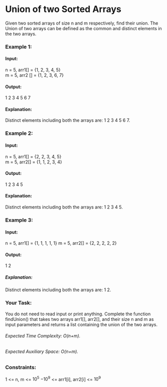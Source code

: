 # Union of two Sorted Arrays
Given two sorted arrays of size n and m respectively, find their union. The Union of two arrays can be defined as the common and distinct elements in the two arrays. 

### Example 1:
#### Input: 
n = 5, arr1[] = {1, 2, 3, 4, 5}  
m = 5, arr2 [] = {1, 2, 3, 6, 7}
#### Output: 
1 2 3 4 5 6 7
#### Explanation: 
Distinct elements including both the arrays are: 1 2 3 4 5 6 7.

### Example 2:
#### Input: 
n = 5, arr1[] = {2, 2, 3, 4, 5}  
m = 5, arr2[] = {1, 1, 2, 3, 4}
#### Output: 
1 2 3 4 5
#### Explanation: 
Distinct elements including both the arrays are: 1 2 3 4 5.

### Example 3:
#### Input:
n = 5, arr1[] = {1, 1, 1, 1, 1}
m = 5, arr2[] = {2, 2, 2, 2, 2}
#### Output: 
1 2
##### Explanation: 
Distinct elements including both the arrays are: 1 2.

### Your Task: 
You do not need to read input or print anything. Complete the function findUnion() that takes two arrays arr1[], arr2[], and their size n and m as input parameters and returns a list containing the union of the two arrays.

###### Expected Time Complexity: O(n+m).
###### Expected Auxiliary Space: O(n+m).

### Constraints:
1 <= n, m <= $`10^5`$
$`-10^9`$ <= arr1[i], arr2[i] <= $`10^9`$

